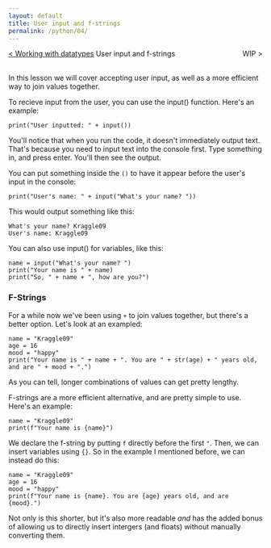```yaml
---
layout: default
title: User input and f-strings
permalink: /python/04/
---
```


<div style="display: flex; justify-content: space-between; width: 100%; align-items: center;">
  <div><a href="/python/03/">&lt; Working with datatypes</a></div>
  <div style="position: absolute; left: 50%; transform: translateX(-50%);">User input and f-strings</div>
  <div>WIP &gt;</div>
</div>
<br>

In this lesson we will cover accepting user input, as well as a more efficient way to join values together.

To recieve input from the user, you can use the input() function. Here's an example:

<pre><code class="language-python">print("User inputted: " + input())</code></pre>

You'll notice that when you run the code, it doesn't immediately output text. That's because you need to input text into the console first. Type something in, and press enter. You'll then see the output.

You can put something inside the `()` to have it appear before the user's input in the console:

<pre><code class="language-python">print("User's name: " + input("What's your name? "))</code></pre>

This would output something like this:

<pre><code class="language-plaintext">What's your name? Kraggle09
User's name: Kraggle09</code></pre>

You can also use input() for variables, like this:

<pre><code class="language-python">name = input("What's your name? ")
print("Your name is " + name)
print("So, " + name + ", how are you?")</code></pre>

### F-Strings

For a while now we've been using `+` to join values together, but there's a better option. Let's look at an exampled:

<pre><code class="language-python">name = "Kraggle09"
age = 16
mood = "happy"
print("Your name is " + name + ". You are " + str(age) + " years old, and are " + mood + ".")</code></pre>

As you can tell, longer combinations of values can get pretty lengthy.

F-strings are a more efficient alternative, and are pretty simple to use. Here's an example:

<pre><code class="language-python">name = "Kraggle09"
print(f"Your name is {name}")</code></pre>

We declare the f-string by putting `f` directly before the first `"`. Then, we can insert variables using `{}`. So in the example I mentioned before, we can instead do this:

<pre><code class="language-python">name = "Kraggle09"
age = 16
mood = "happy"
print(f"Your name is {name}. You are {age} years old, and are {mood}.")</code></pre>

Not only is this shorter, but it's also more readable *and* has the added bonus of allowing us to directly insert intergers (and floats) without manually converting them.